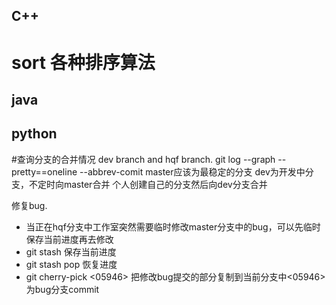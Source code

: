 ## C++
# sort 各种排序算法
## java
## python
#查询分支的合并情况
dev branch and hqf branch.
git log --graph --pretty==oneline --abbrev-comit
master应该为最稳定的分支
dev为开发中分支，不定时向master合并
个人创建自己的分支然后向dev分支合并

修复bug.
- 当正在hqf分支中工作室突然需要临时修改master分支中的bug，可以先临时保存当前进度再去修改
- git stash 保存当前进度 
- git stash pop 恢复进度
- git cherry-pick <05946> 把修改bug提交的部分复制到当前分支中<05946>为bug分支commit
